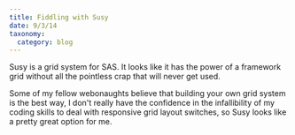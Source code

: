 ```yaml
---
title: Fiddling with Susy
date: 9/3/14
taxonomy:
  category: blog
---
```


Susy is a grid system for SAS. It looks like it has the power of a framework grid without all the pointless crap that will never get used.

Some of my fellow webonaughts believe that building your own grid system is the best way, I don't really have the confidence in the infallibility of my coding skills to deal with responsive grid layout switches, so Susy looks like a pretty great option for me.
